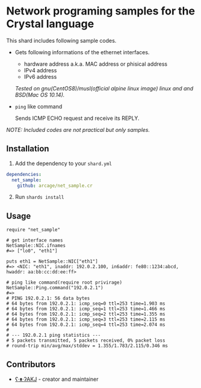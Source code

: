 # Network programing samples for the Crystal language

This shard includes following sample codes.

- Gets following informations of the ethernet interfaces.

    - hardware address a.k.a. MAC address or phisical address
    - IPv4 address
    - IPv6 address

    _Tested on gnu(CentOS8)/musl(official alpine linux image) linux and  and BSD(Mac OS 10.14)._

- `ping` like command

    Sends ICMP ECHO request and receive its REPLY.

_NOTE: Included codes are not practical but only samples._

## Installation

1. Add the dependency to your `shard.yml`
```yaml
dependencies:
  net_sample:
    github: arcage/net_sample.cr
```
2. Run `shards install`

## Usage

```crystal
require "net_sample"

# get interface names
NetSample::NIC.ifnames
#=> ["lo0", "eth1"]

puts eth1 = NetSample::NIC["eth1"]
#=> <NIC: "eth1", inaddr: 192.0.2.100, in6addr: fe80::1234:abcd, hwaddr: aa:bb:cc:dd:ee:ff>

# ping like command(require root privirage)
NetSample::Ping.command("192.0.2.1")
#=> 
# PING 192.0.2.1: 56 data bytes
# 64 bytes from 192.0.2.1: icmp_seq=0 ttl=253 time=1.903 ms
# 64 bytes from 192.0.2.1: icmp_seq=1 ttl=253 time=1.466 ms
# 64 bytes from 192.0.2.1: icmp_seq=2 ttl=253 time=1.355 ms
# 64 bytes from 192.0.2.1: icmp_seq=3 ttl=253 time=2.115 ms
# 64 bytes from 192.0.2.1: icmp_seq=4 ttl=253 time=2.074 ms
# 
# --- 192.0.2.1 ping statistics ---
# 5 packets transmitted, 5 packets received, 0% packet loss
# round-trip min/avg/max/stddev = 1.355/1.783/2.115/0.346 ms
```

## Contributors

- [ʕ·ᴥ·ʔAKJ](https://github.com/arcage) - creator and maintainer
